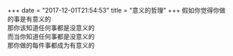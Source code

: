 +++
date = "2017-12-01T21:54:53"
title = "意义的哲理"
+++
假如你觉得你做的事是有意义的  
那你该知道任何事都是没意义的  
而当你知道任何事都是没意义的  
那你做的每件事都成为有意义的  